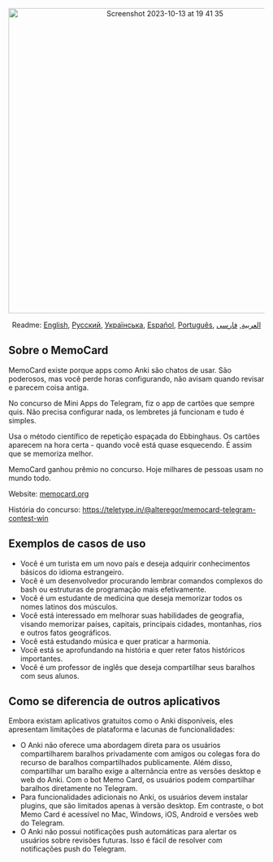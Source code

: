 <p align="center">
<img width="600" alt="Screenshot 2023-10-13 at 19 41 35" src="https://github.com/kubk/memo-card/assets/22447849/7f754776-3e57-4669-becc-410e1b285199"></p>

<p align="center">
  Readme: <a href="../README.md">English</a>, <a href="./README.ru.md">Русский</a>, <a href="./README.ua.md">Українська</a>, <a href="./README.es.md">Español</a>, <a href="./README.pt-br.md">Português</a>, <a href="./README.ar.md">العربية</a>, <a href="./README.fa.md">فارسی</a>
</p>

## Sobre o MemoCard

MemoCard existe porque apps como Anki são chatos de usar. São poderosos, mas você perde horas configurando, não avisam quando revisar e parecem coisa antiga.

No concurso de Mini Apps do Telegram, fiz o app de cartões que sempre quis. Não precisa configurar nada, os lembretes já funcionam e tudo é simples.

Usa o método científico de repetição espaçada do Ebbinghaus. Os cartões aparecem na hora certa - quando você está quase esquecendo. É assim que se memoriza melhor.

MemoCard ganhou prêmio no concurso. Hoje milhares de pessoas usam no mundo todo.

Website: [memocard.org](https://memocard.org)

História do concurso: https://teletype.in/@alteregor/memocard-telegram-contest-win

## Exemplos de casos de uso
- Você é um turista em um novo país e deseja adquirir conhecimentos básicos do idioma estrangeiro.
- Você é um desenvolvedor procurando lembrar comandos complexos do bash ou estruturas de programação mais efetivamente.
- Você é um estudante de medicina que deseja memorizar todos os nomes latinos dos músculos.
- Você está interessado em melhorar suas habilidades de geografia, visando memorizar países, capitais, principais cidades, montanhas, rios e outros fatos geográficos.
- Você está estudando música e quer praticar a harmonia.
- Você está se aprofundando na história e quer reter fatos históricos importantes.
- Você é um professor de inglês que deseja compartilhar seus baralhos com seus alunos.

## Como se diferencia de outros aplicativos

Embora existam aplicativos gratuitos como o Anki disponíveis, eles apresentam limitações de plataforma e lacunas de funcionalidades:
- O Anki não oferece uma abordagem direta para os usuários compartilharem baralhos privadamente com amigos ou colegas fora do recurso de baralhos compartilhados publicamente. Além disso, compartilhar um baralho exige a alternância entre as versões desktop e web do Anki. Com o bot Memo Card, os usuários podem compartilhar baralhos diretamente no Telegram.
- Para funcionalidades adicionais no Anki, os usuários devem instalar plugins, que são limitados apenas à versão desktop. Em contraste, o bot Memo Card é acessível no Mac, Windows, iOS, Android e versões web do Telegram.
- O Anki não possui notificações push automáticas para alertar os usuários sobre revisões futuras. Isso é fácil de resolver com notificações push do Telegram.

